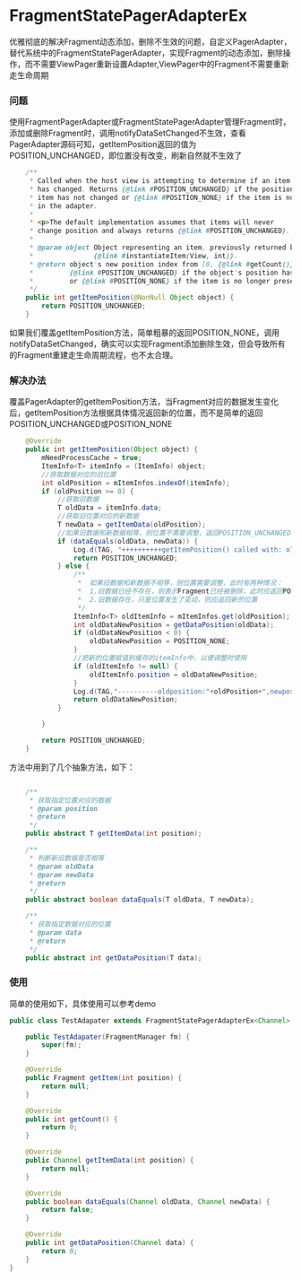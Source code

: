 # FragmentStatePagerAdapterEx
优雅彻底的解决Fragment动态添加，删除不生效的问题，自定义PagerAdapter，替代系统中的FragmentStatePagerAdapter，实现Fragment的动态添加，删除操作，而不需要ViewPager重新设置Adapter,ViewPager中的Fragment不需要重新走生命周期

### 问题
使用FragmentPagerAdapter或FragmentStatePagerAdapter管理Fragment时，添加或删除Fragment时，调用notifyDataSetChanged不生效，查看PagerAdapter源码可知，getItemPosition返回的值为POSITION_UNCHANGED，即位置没有改变，刷新自然就不生效了

```java
    /**
     * Called when the host view is attempting to determine if an item's position
     * has changed. Returns {@link #POSITION_UNCHANGED} if the position of the given
     * item has not changed or {@link #POSITION_NONE} if the item is no longer present
     * in the adapter.
     *
     * <p>The default implementation assumes that items will never
     * change position and always returns {@link #POSITION_UNCHANGED}.
     *
     * @param object Object representing an item, previously returned by a call to
     *               {@link #instantiateItem(View, int)}.
     * @return object's new position index from [0, {@link #getCount()}),
     *         {@link #POSITION_UNCHANGED} if the object's position has not changed,
     *         or {@link #POSITION_NONE} if the item is no longer present.
     */
    public int getItemPosition(@NonNull Object object) {
        return POSITION_UNCHANGED;
    }
```
如果我们覆盖getItemPosition方法，简单粗暴的返回POSITION_NONE，调用notifyDataSetChanged，确实可以实现Fragment添加删除生效，但会导致所有的Fragment重建走生命周期流程，也不太合理。


### 解决办法

覆盖PagerAdapter的getItemPosition方法，当Fragment对应的数据发生变化后，getItemPosition方法根据具体情况返回新的位置，而不是简单的返回POSITION_UNCHANGED或POSITION_NONE

```java
    @Override
    public int getItemPosition(Object object) {
        mNeedProcessCache = true;
        ItemInfo<T> itemInfo = (ItemInfo) object;
        //获取数据对应的旧位置
        int oldPosition = mItemInfos.indexOf(itemInfo);
        if (oldPosition >= 0) {
            //获取旧数据
            T oldData = itemInfo.data;
            //获取旧位置对应的新数据
            T newData = getItemData(oldPosition);
            //如果旧数据和新数据相等，则位置不需要调整，返回POSITION_UNCHANGED
            if (dataEquals(oldData, newData)) {
                Log.d(TAG, "++++++++++getItemPosition() called with: oldPosition:"+oldPosition+",POSITION_UNCHANGED");
                return POSITION_UNCHANGED;
            } else {
                /**
                 *  如果旧数据和新数据不相等，则位置需要调整，此时有两种情况：
                 *  1.旧数据已经不存在，则表示Fragment已经被删除，此时应返回POSITION_NONE
                 *  2.旧数据存在，只是位置发生了变动，则应返回新的位置
                 */
                ItemInfo<T> oldItemInfo = mItemInfos.get(oldPosition);
                int oldDataNewPosition = getDataPosition(oldData);
                if (oldDataNewPosition < 0) {
                    oldDataNewPosition = POSITION_NONE;
                }
                //把新的位置赋值到缓存的itemInfo中，以便调整时使用
                if (oldItemInfo != null) {
                    oldItemInfo.position = oldDataNewPosition;
                }
                Log.d(TAG,"----------oldposition:"+oldPosition+",newposition:"+oldDataNewPosition);
                return oldDataNewPosition;
            }

        }

        return POSITION_UNCHANGED;
    }
```
方法中用到了几个抽象方法，如下：
```java

    /**
     * 获取指定位置对应的数据
     * @param position
     * @return
     */
    public abstract T getItemData(int position);

    /**
     * 判断新旧数据是否相等
     * @param oldData
     * @param newData
     * @return
     */
    public abstract boolean dataEquals(T oldData, T newData);

    /**
     * 获取指定数据对应的位置
     * @param data
     * @return
     */
    public abstract int getDataPosition(T data);
```

### 使用
简单的使用如下，具体使用可以参考demo

```java
public class TestAdapater extends FragmentStatePagerAdapterEx<Channel> {

    public TestAdapater(FragmentManager fm) {
        super(fm);
    }

    @Override
    public Fragment getItem(int position) {
        return null;
    }

    @Override
    public int getCount() {
        return 0;
    }

    @Override
    public Channel getItemData(int position) {
        return null;
    }

    @Override
    public boolean dataEquals(Channel oldData, Channel newData) {
        return false;
    }

    @Override
    public int getDataPosition(Channel data) {
        return 0;
    }
}
```


